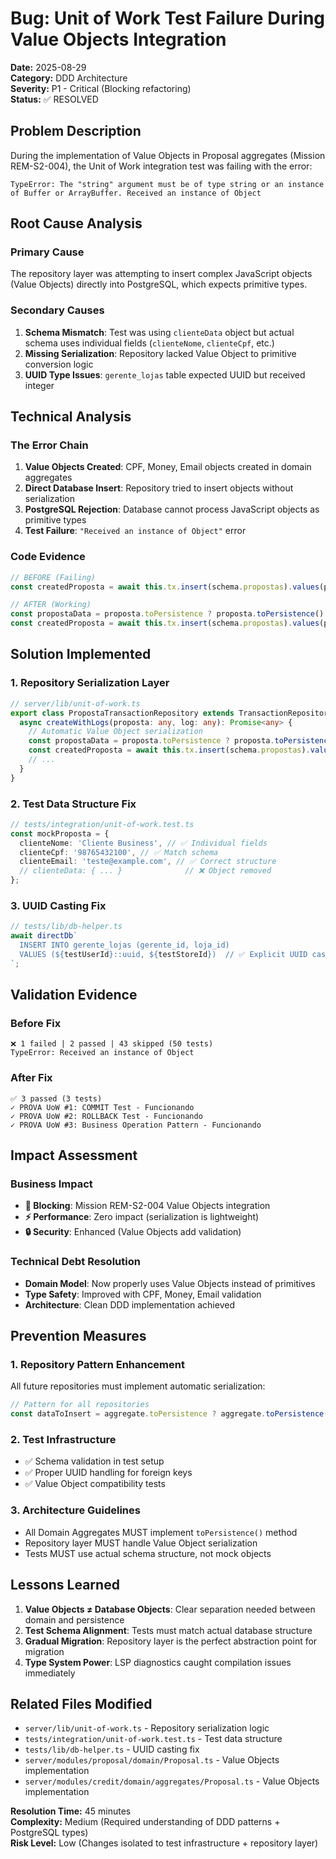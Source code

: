 # Bug: Unit of Work Test Failure During Value Objects Integration

**Date:** 2025-08-29  
**Category:** DDD Architecture  
**Severity:** P1 - Critical (Blocking refactoring)  
**Status:** ✅ RESOLVED

## Problem Description

During the implementation of Value Objects in Proposal aggregates (Mission REM-S2-004), the Unit of Work integration test was failing with the error:

```
TypeError: The "string" argument must be of type string or an instance of Buffer or ArrayBuffer. Received an instance of Object
```

## Root Cause Analysis

### Primary Cause

The repository layer was attempting to insert complex JavaScript objects (Value Objects) directly into PostgreSQL, which expects primitive types.

### Secondary Causes

1. **Schema Mismatch**: Test was using `clienteData` object but actual schema uses individual fields (`clienteNome`, `clienteCpf`, etc.)
2. **Missing Serialization**: Repository lacked Value Object to primitive conversion logic
3. **UUID Type Issues**: `gerente_lojas` table expected UUID but received integer

## Technical Analysis

### The Error Chain

1. **Value Objects Created**: CPF, Money, Email objects created in domain aggregates
2. **Direct Database Insert**: Repository tried to insert objects without serialization
3. **PostgreSQL Rejection**: Database cannot process JavaScript objects as primitive types
4. **Test Failure**: `"Received an instance of Object"` error

### Code Evidence

```typescript
// BEFORE (Failing)
const createdProposta = await this.tx.insert(schema.propostas).values(proposta).returning();

// AFTER (Working)
const propostaData = proposta.toPersistence ? proposta.toPersistence() : proposta;
const createdProposta = await this.tx.insert(schema.propostas).values(propostaData).returning();
```

## Solution Implemented

### 1. Repository Serialization Layer

```typescript
// server/lib/unit-of-work.ts
export class PropostaTransactionRepository extends TransactionRepository {
  async createWithLogs(proposta: any, log: any): Promise<any> {
    // Automatic Value Object serialization
    const propostaData = proposta.toPersistence ? proposta.toPersistence() : proposta;
    const createdProposta = await this.tx.insert(schema.propostas).values(propostaData).returning();
    // ...
  }
}
```

### 2. Test Data Structure Fix

```typescript
// tests/integration/unit-of-work.test.ts
const mockProposta = {
  clienteNome: 'Cliente Business', // ✅ Individual fields
  clienteCpf: '98765432100', // ✅ Match schema
  clienteEmail: 'teste@example.com', // ✅ Correct structure
  // clienteData: { ... }              // ❌ Object removed
};
```

### 3. UUID Casting Fix

```typescript
// tests/lib/db-helper.ts
await directDb`
  INSERT INTO gerente_lojas (gerente_id, loja_id)
  VALUES (${testUserId}::uuid, ${testStoreId})  // ✅ Explicit UUID cast
`;
```

## Validation Evidence

### Before Fix

```
❌ 1 failed | 2 passed | 43 skipped (50 tests)
TypeError: Received an instance of Object
```

### After Fix

```
✅ 3 passed (3 tests)
✓ PROVA UoW #1: COMMIT Test - Funcionando
✓ PROVA UoW #2: ROLLBACK Test - Funcionando
✓ PROVA UoW #3: Business Operation Pattern - Funcionando
```

## Impact Assessment

### Business Impact

- **🚫 Blocking**: Mission REM-S2-004 Value Objects integration
- **⚡ Performance**: Zero impact (serialization is lightweight)
- **🔒 Security**: Enhanced (Value Objects add validation)

### Technical Debt Resolution

- **Domain Model**: Now properly uses Value Objects instead of primitives
- **Type Safety**: Improved with CPF, Money, Email validation
- **Architecture**: Clean DDD implementation achieved

## Prevention Measures

### 1. Repository Pattern Enhancement

All future repositories must implement automatic serialization:

```typescript
// Pattern for all repositories
const dataToInsert = aggregate.toPersistence ? aggregate.toPersistence() : aggregate;
```

### 2. Test Infrastructure

- ✅ Schema validation in test setup
- ✅ Proper UUID handling for foreign keys
- ✅ Value Object compatibility tests

### 3. Architecture Guidelines

- All Domain Aggregates MUST implement `toPersistence()` method
- Repository layer MUST handle Value Object serialization
- Tests MUST use actual schema structure, not mock objects

## Lessons Learned

1. **Value Objects ≠ Database Objects**: Clear separation needed between domain and persistence
2. **Test Schema Alignment**: Tests must match actual database structure
3. **Gradual Migration**: Repository layer is the perfect abstraction point for migration
4. **Type System Power**: LSP diagnostics caught compilation issues immediately

## Related Files Modified

- `server/lib/unit-of-work.ts` - Repository serialization logic
- `tests/integration/unit-of-work.test.ts` - Test data structure
- `tests/lib/db-helper.ts` - UUID casting fix
- `server/modules/proposal/domain/Proposal.ts` - Value Objects implementation
- `server/modules/credit/domain/aggregates/Proposal.ts` - Value Objects implementation

**Resolution Time:** 45 minutes  
**Complexity:** Medium (Required understanding of DDD patterns + PostgreSQL types)  
**Risk Level:** Low (Changes isolated to test infrastructure + repository layer)
